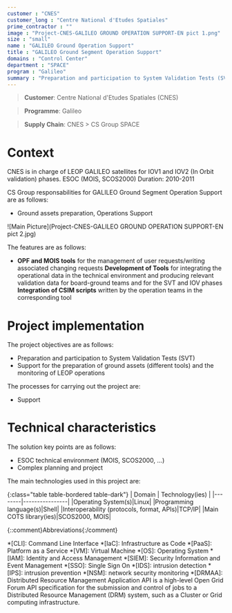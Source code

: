 ```yaml
---
customer : "CNES"
customer_long : "Centre National d'Etudes Spatiales"
prime_contractor : ""
image : "Project-CNES-GALILEO GROUND OPERATION SUPPORT-EN pict 1.png"
size : "small"
name : "GALILEO Ground Operation Support"
title : "GALILEO Ground Segment Operation Support"
domains : "Control Center"
department : "SPACE"
program : "Galileo"
summary : "Preparation and participation to System Validation Tests (SVT). Support for the preparation of ground assets (different tools) and the monitoring of LEOP operations"
---
```


> __Customer__\: Centre National d'Etudes Spatiales (CNES)

> __Programme__\: Galileo

> __Supply Chain__\: CNES >  CS Group SPACE


# Context

CNES is in charge of LEOP GALILEO satellites for IOV1 and IOV2 (In Orbit validation) phases.
ESOC (MOIS, SCOS2000) 
Duration: 2010-2011

CS Group responsabilities for GALILEO Ground Segment Operation Support are as follows:
* Ground assets preparation, Operations Support

![Main Picture](Project-CNES-GALILEO GROUND OPERATION SUPPORT-EN pict 2.jpg)

The features are as follows:
* **OPF and MOIS tools** for the management of user requests/writing associated changing requests
	**Development of Tools** for integrating the operational data in the technical environment and producing relevant validation data for board-ground teams and for the SVT and IOV phases
	**Integration of CSIM scripts** written by the operation teams in the corresponding tool

# Project implementation

The project objectives are as follows:
* Preparation and participation to System Validation Tests (SVT) 
* Support for the preparation of ground assets (different tools) and the monitoring of LEOP operations

The processes for carrying out the project are:
* Support

# Technical characteristics

The solution key points are as follows:
* ESOC technical environment (MOIS, SCOS2000, ...)
* Complex planning and project



The main technologies used in this project are:

{:class="table table-bordered table-dark"}
| Domain | Technology(ies) |
|--------|----------------|
|Operating System(s)|Linux|
|Programming language(s)|Shell|
|Interoperability (protocols, format, APIs)|TCP/IP|
|Main COTS library(ies)|SCOS2000, MOIS|



{::comment}Abbreviations{:/comment}

*[CLI]: Command Line Interface
*[IaC]: Infrastructure as Code
*[PaaS]: Platform as a Service
*[VM]: Virtual Machine
*[OS]: Operating System
*[IAM]: Identity and Access Management
*[SIEM]: Security Information and Event Management
*[SSO]: Single Sign On
*[IDS]: intrusion detection
*[IPS]: intrusion prevention
*[NSM]: network security monitoring
*[DRMAA]: Distributed Resource Management Application API is a high-level Open Grid Forum API specification for the submission and control of jobs to a Distributed Resource Management (DRM) system, such as a Cluster or Grid computing infrastructure.
